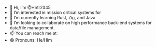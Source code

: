 - 👋 Hi, I’m @Hntr2045
- 👀 I’m interested in mission critical systems for 
- 🌱 I’m currently learning Rust, Zig, and Java.
- 💞️ I’m looking to collaborate on high performance back-end systems for data/file management.
- 📫 You can reach me at:
- 😄 Pronouns: He/Him
